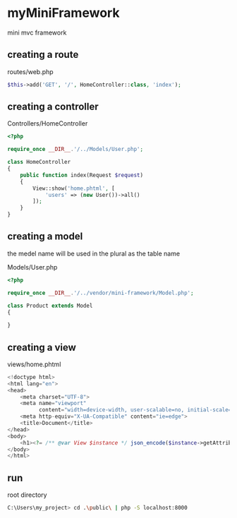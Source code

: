 # myMiniFramework
mini mvc framework

## creating a route
routes/web.php

```php
$this->add('GET', '/', HomeController::class, 'index');
```

## creating a controller
Controllers/HomeController

```php
<?php

require_once __DIR__.'/../Models/User.php';

class HomeController
{
    public function index(Request $request)
    {
        View::show('home.phtml', [
            'users' => (new User())->all()
        ]);
    }
}
```

## creating a model
the medel name will be used in the plural as the table name

Models/User.php

```php
<?php

require_once __DIR__.'/../vendor/mini-framework/Model.php';

class Product extends Model
{
    
}
```

## creating a view
views/home.phtml

```php
<!doctype html>
<html lang="en">
<head>
    <meta charset="UTF-8">
    <meta name="viewport"
          content="width=device-width, user-scalable=no, initial-scale=1.0, maximum-scale=1.0, minimum-scale=1.0">
    <meta http-equiv="X-UA-Compatible" content="ie=edge">
    <title>Document</title>
</head>
<body>
    <h1><?= /** @var View $instance */ json_encode($instance->getAttribute('users')) ?></h1>
</body>
</html>
```

## run
root directory

```bash
C:\Users\my_project> cd .\public\ | php -S localhost:8000
```
